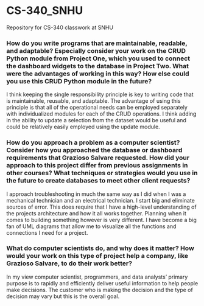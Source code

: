 # CS-340_SNHU
Repository for CS-340 classwork at SNHU


### How do you write programs that are maintainable, readable, and adaptable? Especially consider your work on the CRUD Python module from Project One, which you used to connect the dashboard widgets to the database in Project Two. What were the advantages of working in this way? How else could you use this CRUD Python module in the future?

I think keeping the single responsibility principle is key to writing code that is maintainable, reusable, and adaptable. The advantage of using this principle is that all of the operational needs can be employed separately with individualized modules for each of the CRUD operations. I think adding in the ability to update a selection from the dataset would be useful and could be relatively easily employed using the update module. 

### How do you approach a problem as a computer scientist? Consider how you approached the database or dashboard requirements that Grazioso Salvare requested. How did your approach to this project differ from previous assignments in other courses? What techniques or strategies would you use in the future to create databases to meet other client requests?

I approach troubleshooting in much the same way as I did when I was a mechanical technician and an electrical technician. I start big and eliminate sources of error. This does require that I have a high-level understanding of the projects architecture and how it all works together. Planning when it comes to building something however is very different. I have become a big fan of UML diagrams that allow me to visualize all the functions and connections I need for a project.  

### What do computer scientists do, and why does it matter? How would your work on this type of project help a company, like Grazioso Salvare, to do their work better?

In my view computer scientist, programmers, and data analysts’ primary purpose is to rapidly and efficiently deliver useful information to help people make decisions. The customer who is making the decision and the type of decision may vary but this is the overall goal.
